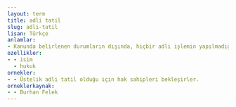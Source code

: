```yaml
---
layout: term
title: adli tatil
slug: adli-tatil
lisan: Türkçe
anlamlar:
- Kanunda belirlenen durumların dışında, hiçbir adli işlemin yapılmadığı süre
ozellikler:
- - isim
  - hukuk
ornekler:
- - Üstelik adli tatil olduğu için hak sahipleri bekleşirler.
orneklerkaynak:
- - Burhan Felek
---
```

